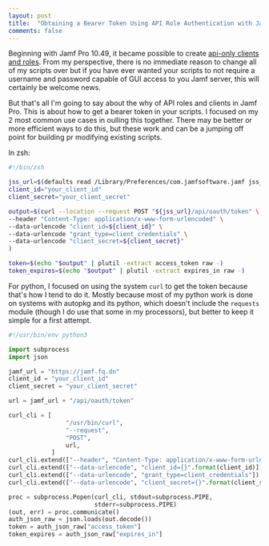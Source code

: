 ```yaml
---
layout: post
title:  "Obtaining a Bearer Token Using API Role Authentication with Jamf"
comments: false
---
```

Beginning with Jamf Pro 10.49, it became possible to create [api-only clients and roles](https://learn.jamf.com/bundle/jamf-pro-documentation-current/page/API_Roles_and_Clients.html). From my perspective, there is no immediate reason to change all of my scripts over but if you have ever wanted your scripts to not require a username and password capable of GUI access to you Jamf server, this will certainly be welcome news.

But that's all I'm going to say about the why of API roles and clients in Jamf Pro. This is about how to get a bearer token in your scripts. I focused on my 2 most common use cases in oulling this together. There may be better or more efficient ways to do this, but these work and can be a jumping off point for building pr modifying existing scripts.

In zsh:
```zsh
#!/bin/zsh

jss_url=$(defaults read /Library/Preferences/com.jamfsoftware.jamf jss_url)
client_id="your_client_id"
client_secret="your_client_secret"

output=$(curl --location --request POST "${jss_url}/api/oauth/token" \
--header "Content-Type: application/x-www-form-urlencoded" \
--data-urlencode "client_id=${client_id}" \
--data-urlencode "grant_type=client_credentials" \
--data-urlencode "client_secret=${client_secret}"
)

token=$(echo "$output" | plutil -extract access_token raw -)
token_expires=$(echo "$output" | plutil -extract expires_in raw -)
```

For python, I focused on using the system `curl` to get the token because that's how I tend to do it. Mostly because most of my python work is done on systems with autopkg and its python, which doesn't include the `requests` module (though I do use that some in my processors), but better to keep it simple for a first attempt.
```python
#!/usr/bin/env python3

import subprocess
import json

jamf_url = "https://jamf.fq.dn"
client_id = "your_client_id"
client_secret = "your_client_secret"

url = jamf_url + "/api/oauth/token"

curl_cli = [
                "/usr/bin/curl",
                "--request",
                "POST",
                url,
            ]
curl_cli.extend(["--header", "Content-Type: application/x-www-form-urlencoded"])
curl_cli.extend(["--data-urlencode", "client_id={}".format(client_id)])
curl_cli.extend(["--data-urlencode", "grant_type=client_credentials"])
curl_cli.extend(["--data-urlencode", "client_secret={}".format(client_secret)])

proc = subprocess.Popen(curl_cli, stdout=subprocess.PIPE,
                        stderr=subprocess.PIPE)
(out, err) = proc.communicate()
auth_json_raw = json.loads(out.decode())
token = auth_json_raw["access_token"]
token_expires = auth_json_raw["expires_in"]
```
